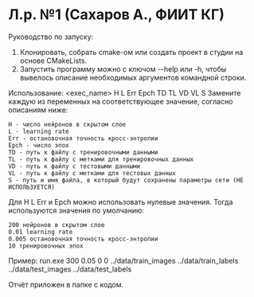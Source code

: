 # Л.р. №1 (Сахаров А., ФИИТ КГ)

Руководство по запуску:
1. Клонировать, собрать cmake-ом или создать проект в студии на основе CMakeLists.
2. Запустить программу можно с ключом --help или -h, чтобы вывелось описание необходимых аргументов командной строки.

Использование: <exec_name> H L Err Epch TD TL VD VL S
Замените каждую из переменных на соответствующее значение, согласно описаниям ниже:
  
  
  	H - число нейронов в скрытом слое
  	L - learning rate
  	Err - остановочная точность кросс-энтропии
  	Epch - число эпох
  	TD - путь к файлу с тренировочными данными
  	TL - путь к файлу с метками для тренировочных данных
  	VD - путь к файлу с тестовыми данными
  	VL - путь к файлу с метками для тестовых данных
  	S - путь и имя файла, в который будут сохранены параметры сети (НЕ ИСПОЛЬЗУЕТСЯ)
    
  
  Для H L Err и Epch можно использовать нулевые значения. Тогда используются значения по умолчанию:
  
  
  	200 нейронов в скрытом слое
  	0.01 learning rate
  	0.005 остановочная точность кросс-энтропии
  	10 тренировочных эпох
        
  Пример: run.exe 300 0.05 0 0 ../data/train_images ../data/train_labels ../data/test_images ../data/test_labels
  
  Отчёт приложен в папке с кодом.
